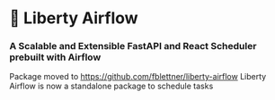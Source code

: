 # 📖 Liberty Airflow
### A Scalable and Extensible FastAPI and React Scheduler prebuilt with Airflow

Package moved to https://github.com/fblettner/liberty-airflow
Liberty Airflow is now a standalone package to schedule tasks